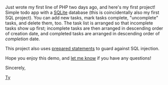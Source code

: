 Just wrote my first line of PHP two days ago, and here's my first project! Simple todo app with a [SQLite](https://www.sqlite.org/index.html) database (this is coincidentally also my first SQL project). You can add new tasks, mark tasks complete, "uncomplete" tasks, and delete them, too. The task list is arranged so that incomplete tasks show up first; incomplete tasks are then arranged in descending order of creation date, and completed tasks are arranged in descending order of _completion_ date.

This project also uses [prepared statements](https://en.wikipedia.org/wiki/Prepared_statement) to guard against SQL injection.

Hope you enjoy this demo, and [let me know](https://tymick.me/connect) if you have any questions!

Sincerely,

[Ty](http://tymick.me)
